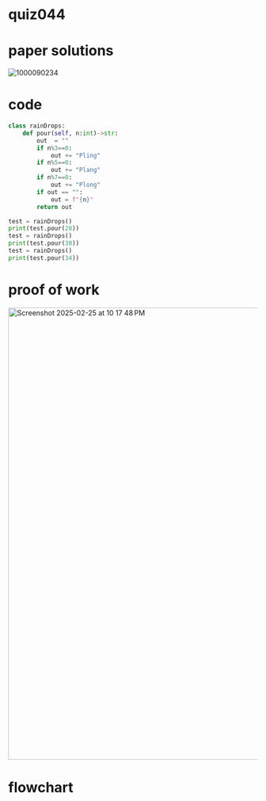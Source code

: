 # quiz044

# paper solutions
![1000090234](https://github.com/user-attachments/assets/aa72677c-cb9a-4c77-9cbb-87b00989fe52)

# code
```.py
class rainDrops:
    def pour(self, n:int)->str:
        out  = ""
        if n%3==0:
            out += "Pling"
        if n%5==0:
            out += "Plang"
        if n%7==0:
            out += "Plong"
        if out == "":
            out = f"{n}"
        return out

test = rainDrops()
print(test.pour(28))
test = rainDrops()
print(test.pour(30))
test = rainDrops()
print(test.pour(34))
```
# proof of work
<img width="913" alt="Screenshot 2025-02-25 at 10 17 48 PM" src="https://github.com/user-attachments/assets/442b6d1f-876c-4b8a-b187-b6056eba4fbe" />

# flowchart
